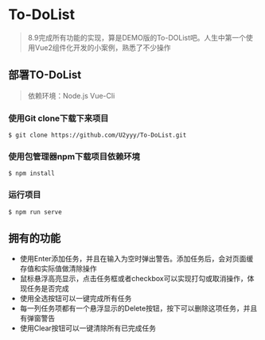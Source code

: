 # To-DoList

>8.9完成所有功能的实现，算是DEMO版的To-DOList吧。人生中第一个使用Vue2组件化开发的小案例，熟悉了不少操作

## 部署TO-DoList

> 依赖环境：Node.js  Vue-Cli

### 使用Git clone下载下来项目

```shell
$ git clone https://github.com/U2yyy/To-DoList.git
```

### 使用包管理器npm下载项目依赖环境

```shell
$ npm install
```

### 运行项目

```shell
$ npm run serve
```



## 拥有的功能

- 使用Enter添加任务，并且在输入为空时弹出警告。添加任务后，会对页面缓存值和实际值做清除操作
- 鼠标悬浮高亮显示，点击任务框或者checkbox可以实现打勾或取消操作，体现任务是否完成
- 使用全选按钮可以一键完成所有任务
- 每一列任务项都有一个悬浮显示的Delete按钮，按下可以删除这项任务，并且有弹窗警告
- 使用Clear按钮可以一键清除所有已完成任务

